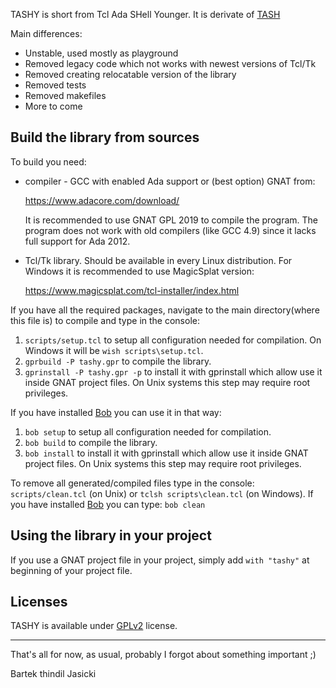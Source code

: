 TASHY is short from Tcl Ada SHell Younger. It is derivate of [TASH](http://tcladashell.sourceforge.net/)

Main differences:

* Unstable, used mostly as playground
* Removed legacy code which not works with newest versions of Tcl/Tk
* Removed creating relocatable version of the library
* Removed tests
* Removed makefiles
* More to come

## Build the library from sources

To build you need:

* compiler - GCC with enabled Ada support or (best option) GNAT from:

  https://www.adacore.com/download/

  It is recommended to use GNAT GPL 2019 to compile the program.
  The program does not work with old compilers (like GCC 4.9) since it
  lacks full support for Ada 2012.

* Tcl/Tk library. Should be available in every Linux distribution. For
  Windows it is recommended to use MagicSplat version:

  https://www.magicsplat.com/tcl-installer/index.html

If you have all the required packages, navigate to the main directory(where
this file is) to compile and type in the console:

1. `scripts/setup.tcl` to setup all configuration needed for compilation.
   On Windows it will be `wish scripts\setup.tcl`.
2. `gprbuild -P tashy.gpr` to compile the library.
3. `gprinstall -P tashy.gpr -p` to install it with gprinstall which allow use
   it inside GNAT project files. On Unix systems this step may require root
   privileges.

If you have installed [Bob](https://github.com/thindil/bob) you can use it in
that way:

1. `bob setup` to setup all configuration needed for compilation.
2. `bob build` to compile the library.
3. `bob install` to install it with gprinstall which allow use
   it inside GNAT project files. On Unix systems this step may require root
   privileges.

To remove all generated/compiled files type in the console:
`scripts/clean.tcl` (on Unix) or `tclsh scripts\clean.tcl` (on Windows).
If you have installed [Bob](https://github.com/thindil/bob) you can type:
`bob clean`

## Using the library in your project

If you use a GNAT project file in your project, simply add `with "tashy"` at
beginning of your project file.


## Licenses
TASHY is available under [GPLv2](COPYING) license.

----

That's all for now, as usual, probably I forgot about something important ;)

Bartek thindil Jasicki
